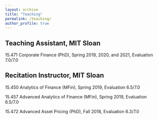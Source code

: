```yaml
---
layout: archive
title: "Teaching"
permalink: /teaching/
author_profile: true
---
```


Teaching Assistant, MIT Sloan
------

15.471 Corporate Finance (PhD), Spring 2019, 2020, and 2021, Evaluation 7.0/7.0


Recitation Instructor, MIT Sloan
------

15.450 Analytics of Finance (MFin), Spring 2019, Evaluation 6.5/7.0

15.457 Advanced Analytics of Finance (MFin), Spring 2019, Evaluation 6.5/7.0

15.472 Advanced Asset Pricing (PhD), Fall 2018, Evaluation 6.3/7.0